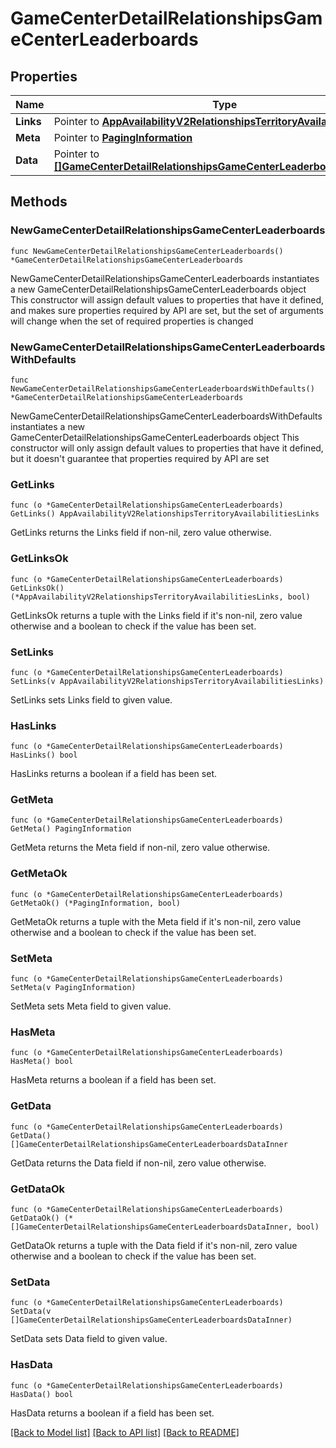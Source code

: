 # GameCenterDetailRelationshipsGameCenterLeaderboards

## Properties

Name | Type | Description | Notes
------------ | ------------- | ------------- | -------------
**Links** | Pointer to [**AppAvailabilityV2RelationshipsTerritoryAvailabilitiesLinks**](AppAvailabilityV2RelationshipsTerritoryAvailabilitiesLinks.md) |  | [optional] 
**Meta** | Pointer to [**PagingInformation**](PagingInformation.md) |  | [optional] 
**Data** | Pointer to [**[]GameCenterDetailRelationshipsGameCenterLeaderboardsDataInner**](GameCenterDetailRelationshipsGameCenterLeaderboardsDataInner.md) |  | [optional] 

## Methods

### NewGameCenterDetailRelationshipsGameCenterLeaderboards

`func NewGameCenterDetailRelationshipsGameCenterLeaderboards() *GameCenterDetailRelationshipsGameCenterLeaderboards`

NewGameCenterDetailRelationshipsGameCenterLeaderboards instantiates a new GameCenterDetailRelationshipsGameCenterLeaderboards object
This constructor will assign default values to properties that have it defined,
and makes sure properties required by API are set, but the set of arguments
will change when the set of required properties is changed

### NewGameCenterDetailRelationshipsGameCenterLeaderboardsWithDefaults

`func NewGameCenterDetailRelationshipsGameCenterLeaderboardsWithDefaults() *GameCenterDetailRelationshipsGameCenterLeaderboards`

NewGameCenterDetailRelationshipsGameCenterLeaderboardsWithDefaults instantiates a new GameCenterDetailRelationshipsGameCenterLeaderboards object
This constructor will only assign default values to properties that have it defined,
but it doesn't guarantee that properties required by API are set

### GetLinks

`func (o *GameCenterDetailRelationshipsGameCenterLeaderboards) GetLinks() AppAvailabilityV2RelationshipsTerritoryAvailabilitiesLinks`

GetLinks returns the Links field if non-nil, zero value otherwise.

### GetLinksOk

`func (o *GameCenterDetailRelationshipsGameCenterLeaderboards) GetLinksOk() (*AppAvailabilityV2RelationshipsTerritoryAvailabilitiesLinks, bool)`

GetLinksOk returns a tuple with the Links field if it's non-nil, zero value otherwise
and a boolean to check if the value has been set.

### SetLinks

`func (o *GameCenterDetailRelationshipsGameCenterLeaderboards) SetLinks(v AppAvailabilityV2RelationshipsTerritoryAvailabilitiesLinks)`

SetLinks sets Links field to given value.

### HasLinks

`func (o *GameCenterDetailRelationshipsGameCenterLeaderboards) HasLinks() bool`

HasLinks returns a boolean if a field has been set.

### GetMeta

`func (o *GameCenterDetailRelationshipsGameCenterLeaderboards) GetMeta() PagingInformation`

GetMeta returns the Meta field if non-nil, zero value otherwise.

### GetMetaOk

`func (o *GameCenterDetailRelationshipsGameCenterLeaderboards) GetMetaOk() (*PagingInformation, bool)`

GetMetaOk returns a tuple with the Meta field if it's non-nil, zero value otherwise
and a boolean to check if the value has been set.

### SetMeta

`func (o *GameCenterDetailRelationshipsGameCenterLeaderboards) SetMeta(v PagingInformation)`

SetMeta sets Meta field to given value.

### HasMeta

`func (o *GameCenterDetailRelationshipsGameCenterLeaderboards) HasMeta() bool`

HasMeta returns a boolean if a field has been set.

### GetData

`func (o *GameCenterDetailRelationshipsGameCenterLeaderboards) GetData() []GameCenterDetailRelationshipsGameCenterLeaderboardsDataInner`

GetData returns the Data field if non-nil, zero value otherwise.

### GetDataOk

`func (o *GameCenterDetailRelationshipsGameCenterLeaderboards) GetDataOk() (*[]GameCenterDetailRelationshipsGameCenterLeaderboardsDataInner, bool)`

GetDataOk returns a tuple with the Data field if it's non-nil, zero value otherwise
and a boolean to check if the value has been set.

### SetData

`func (o *GameCenterDetailRelationshipsGameCenterLeaderboards) SetData(v []GameCenterDetailRelationshipsGameCenterLeaderboardsDataInner)`

SetData sets Data field to given value.

### HasData

`func (o *GameCenterDetailRelationshipsGameCenterLeaderboards) HasData() bool`

HasData returns a boolean if a field has been set.


[[Back to Model list]](../README.md#documentation-for-models) [[Back to API list]](../README.md#documentation-for-api-endpoints) [[Back to README]](../README.md)


